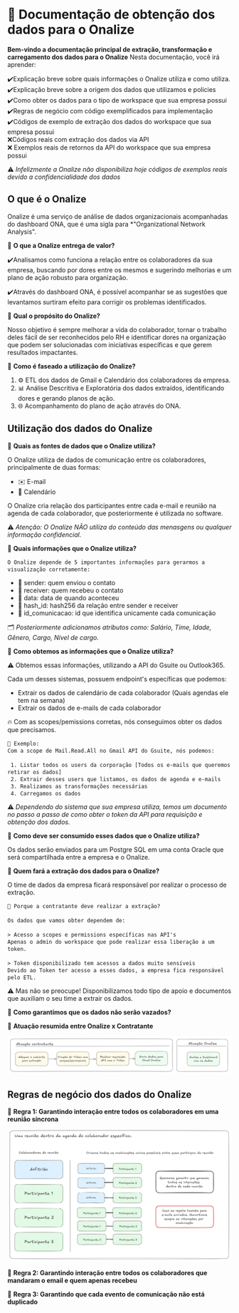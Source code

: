 # 🌊 Documentação de obtenção dos dados para o Onalize

**Bem-vindo a documentação principal de extração, transformação e carregamento dos dados para o Onalize**
Nesta documentação, você irá aprender:

✔️Explicação breve sobre quais informações o Onalize utiliza e como utiliza. <br>
✔️Explicação breve sobre a origem dos dados que utilizamos e policies <br>
✔️Como obter os dados para o tipo de workspace que sua empresa possui <br>
✔️Regras de negócio com código exemplificados para implementação <br>
✔️Códigos de exemplo de extração dos dados do workspace que sua empresa possui <br>
❌Códigos reais com extração dos dados via API <br>
❌ Exemplos reais de retornos da API do workspace que sua empresa possui <br>

⚠️ *Infelizmente a Onalize não disponibiliza hoje códigos de exemplos reais devido a confidencialidade dos dados*

## O que é o Onalize

Onalize é uma serviço de análise de dados organizacionais acompanhadas do dashboard ONA, que é uma sigla para *"Organizational Network Analysis".

📌 **O que a Onalize entrega de valor?**

✔️Analisamos como funciona a relação entre os colaboradores da sua empresa, buscando por dores entre os mesmos e sugerindo melhorias e um plano de ação robusto para organização.  

✔️Através do dashboard ONA, é possível acompanhar se as sugestões que levantamos surtiram efeito para corrigir os problemas identificados.

📌 **Qual o propósito do Onalize?**

Nosso objetivo é sempre melhorar a vida do colaborador, tornar o trabalho deles fácil de ser reconhecidos pelo RH e identificar dores na organização que podem ser solucionadas com iniciativas específicas e que gerem resultados impactantes.

📌 **Como é faseado a utilização do Onalize?**

 1. ⚙️ ETL dos dados de Gmail e Calendário dos colaboradores da empresa.
 2. 📊 Análise Descritiva e Exploratória dos dados extraídos, identificando dores e gerando planos de ação.
 3. 🌐 Acompanhamento do plano de ação através do ONA.

##  Utilização dos dados do Onalize

📌 **Quais as fontes de dados que o Onalize utiliza?**

O Onalize utiliza de dados de comunicação entre os colaboradores, principalmente de duas formas:
 - ✉️ E-mail 
 - 📆 Calendário

O Onalize cria relação dos participantes entre cada e-mail e reunião na agenda de cada colaborador, que posteriormente é utilizada no software.

⚠️ *Atenção: O Onalize NÃO utiliza do conteúdo das menasgens ou qualquer informação confidencial.*

📌 **Quais informações que o Onalize utiliza?**

    O Onalize depende de 5 importantes informações para gerarmos a visualização corretamente:

* 📌 sender: quem enviou o contato
* 📌 receiver: quem recebeu o contato
* 📅 data: data de quando aconteceu
* 🔹 hash_id: hash256 da relação entre sender e receiver
* 🔹 id_comunicacao: id que identifica unicamente cada comunicação

🗂️ *Posteriormente adicionamos atributos como: Salário, Time, Idade, Gênero, Cargo, Nível de cargo.*

📌 **Como obtemos as informações que o Onalize utiliza?**

⚠️ Obtemos essas informações, utilizando a API do Gsuite ou Outlook365.

Cada um desses sistemas, possuem endpoint's específicas que podemos:
 - Extrair os dados de calendário de cada colaborador (Quais agendas ele tem na semana)
 - Extrair os dados de e-mails de cada colaborador

🔥 Com as scopes/pemissions corretas, nós conseguimos obter os dados que precisamos.

    📌 Exemplo:
    Com a scope de Mail.Read.All no Gmail API do Gsuite, nós podemos:
    
     1. Listar todos os users da corporação [Todos os e-mails que queremos retirar os dados]
     2. Extrair desses users que listamos, os dados de agenda e e-mails
     3. Realizamos as transformações necessárias
     4. Carregamos os dados

⚠️ *Dependendo do sistema que sua empresa utiliza, temos um documento no passo a passo de como obter o token da API para requisição e obtenção dos dados.*

📌 **Como deve ser consumido esses dados que o Onalize utiliza?**

Os dados serão enviados para um Postgre SQL em uma conta Oracle que será compartilhada entre a empresa e o Onalize.

📌 **Quem fará a extração dos dados para o Onalize?**

O time de dados da empresa ficará responsável por realizar o processo de extração.

    📌 Porque a contratante deve realizar a extração?
	
	Os dados que vamos obter dependem de:
	
	> Acesso a scopes e permissions específicas nas API's
	Apenas o admin do workspace que pode realizar essa liberação a um token.
	
	> Token disponibilizado tem acessos a dados muito sensíveis
	Devido ao Token ter acesso a esses dados, a empresa fica responsável pelo ETL.
	
⚠️ Mas não se preocupe! Disponibilizamos todo tipo de apoio e documentos que auxiliam o seu time a extrair os dados.

📌 **Como garantimos que os dados não serão vazados?**

📌 **Atuação resumida entre Onalize x Contratante**

![atuacao_resumida](images/atuacao_resumida.PNG)

##  Regras de negócio dos dados do Onalize

📌 **Regra 1: Garantindo interação entre todos os colaboradores em uma reunião síncrona**

![atuacao_resumida](images/combinacoes_interacoes.PNG)


📌 **Regra 2: Garantindo interação entre todos os colaboradores que mandaram o email e quem apenas recebeu**


📌 **Regra 3: Garantindo que cada evento de comunicação não está duplicado**



